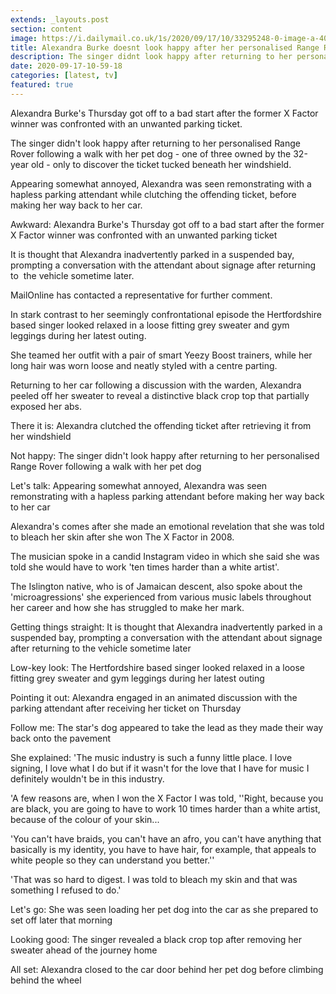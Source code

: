 ```yaml
---
extends: _layouts.post
section: content
image: https://i.dailymail.co.uk/1s/2020/09/17/10/33295248-0-image-a-40_1600336521789.jpg 
title: Alexandra Burke doesnt look happy after her personalised Range Rover is hit with a parking ticket 
description: The singer didnt look happy after returning to her personalised Range Rover following a walk with her pet dog, only to discover the ticket tucked beneath her windshield. 
date: 2020-09-17-10-59-18 
categories: [latest, tv] 
featured: true 
--- 
```

Alexandra Burke's Thursday got off to a bad start after the former X Factor winner was confronted with an unwanted parking ticket. 

The singer didn't look happy after returning to her personalised Range Rover following a walk with her pet dog - one of three owned by the 32-year old - only to discover the ticket tucked beneath her windshield.  

Appearing somewhat annoyed, Alexandra was seen remonstrating with a hapless parking attendant while clutching the offending ticket, before making her way back to her car. 

Awkward: Alexandra Burke's Thursday got off to a bad start after the former X Factor winner was confronted with an unwanted parking ticket

It is thought that Alexandra inadvertently parked in a suspended bay, prompting a conversation with the attendant about signage after returning to  the vehicle sometime later. 

MailOnline has contacted a representative for further comment. 

In stark contrast to her seemingly confrontational episode the Hertfordshire based singer looked relaxed in a loose fitting grey sweater and gym leggings during her latest outing. 

She teamed her outfit with a pair of smart Yeezy Boost trainers, while her long hair was worn loose and neatly styled with a centre parting. 

Returning to her car following a discussion with the warden, Alexandra peeled off her sweater to reveal a distinctive black crop top that partially exposed her abs. 

There it is: Alexandra clutched the offending ticket after retrieving it from her windshield 

Not happy: The singer didn't look happy after returning to her personalised Range Rover following a walk with her pet dog

Let's talk: Appearing somewhat annoyed, Alexandra was seen remonstrating with a hapless parking attendant before making her way back to her car

Alexandra's comes after she made an emotional revelation that she was told to bleach her skin after she won The X Factor in 2008.

The musician spoke in a candid Instagram video in which she said she was told she would have to work 'ten times harder than a white artist'.

The Islington native, who is of Jamaican descent, also spoke about the 'microagressions' she experienced from various music labels throughout her career and how she has struggled to make her mark. 

Getting things straight: It is thought that Alexandra inadvertently parked in a suspended bay, prompting a conversation with the attendant about signage after returning to the vehicle sometime later

Low-key look: The Hertfordshire based singer looked relaxed in a loose fitting grey sweater and gym leggings during her latest outing

Pointing it out: Alexandra engaged in an animated discussion with the parking attendant after receiving her ticket on Thursday 

Follow me: The star's dog appeared to take the lead as they made their way back onto the pavement 

She explained: 'The music industry is such a funny little place. I love signing, I love what I do but if it wasn't for the love that I have for music I definitely wouldn't be in this industry.

'A few reasons are, when I won the X Factor I was told, ''Right, because you are black, you are going to have to work 10 times harder than a white artist, because of the colour of your skin...

'You can't have braids, you can't have an afro, you can't have anything that basically is my identity, you have to have hair, for example, that appeals to white people so they can understand you better.''

'That was so hard to digest. I was told to bleach my skin and that was something I refused to do.'

Let's go: She was seen loading her pet dog into the car as she prepared to set off later that morning 

Looking good: The singer revealed a black crop top after removing her sweater ahead of the journey home

All set: Alexandra closed to the car door behind her pet dog before climbing behind the wheel


